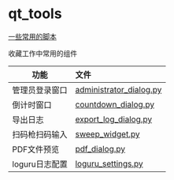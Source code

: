 # qt_tools

[一些常用的脚本](scrpits)


收藏工作中常用的组件

| 功能         | 文件                                                 |
|------------|:---------------------------------------------------|
| 管理员登录窗口    | [administrator_dialog.py](administrator_dialog.py) |
| 倒计时窗口      | [countdown_dialog.py](countdown_dialog.py)         |
| 导出日志       | [export_log_dialog.py](export_log_dialog.py)       |
| 扫码枪扫码输入    | [sweep_widget.py](sweep_widget.py)                 |
| PDF文件预览    | [pdf_dialog.py](pdf_dialog.py)                     |
| loguru日志配置 | [loguru_settings.py](loguru_settings.py)                             |


